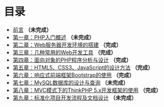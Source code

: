 # 目录

* [前言](SUMMARY.md) **（未完成）**
* [第一章：PHP入门概述](Chapter1/README.md) **（未完成）**
* [第二章：Web服务器开发环境的搭建](Chapter2/README.md) **（完成）**
* [第三章：几种常用的Web开发工具](Chapter3/README.md) **（完成）**
* [第四章：面向对象的PHP程序分析与设计](Chapter4/README.md) **（完成）**
* [第五章：HTML5、CSS3、JavaScript的设计方法](Chapter5/README.md) **（完成）**
* [第六章：响应式前端框架Bootstrap的使用](Chapter6/README.md) **（完成）**
* [第七章：MySQL数据库的设计与查询](Chapter7/README.md) **（未完成）**
* [第八章：MVC模式下的ThinkPHP 5.x开发框架的使用](Chapter8/README.md) **（完成）**
* [第九章：标准化项目开发流程及文档设计](Chapter9/README.md) **（未完成）**



